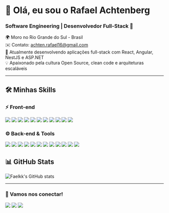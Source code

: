 <h1 align="">👋 Olá, eu sou o Rafael Achtenberg</h1>
<h3 align="">Software Engineering | Desenvolvedor Full-Stack 🚀</h3>

<p align="">
🌍 Moro no Rio Grande do Sul - Brasil <br>
✉️ Contato: <a href="mailto:achten.rafael16@gmail.com">achten.rafael16@gmail.com</a> <br>
🧠 Atualmente desenvolvendo aplicações full-stack com React, Angular, NestJS e ASP.NET <br>
💡 Apaixonado pela cultura Open Source, clean code e arquiteturas escaláveis
</p>

---

<h2>🛠️ Minhas Skills</h2>

<h3>⚡ Front-end</h3>
<p align="left">
  <img src="https://skillicons.dev/icons?i=react" />
    <img src="https://skillicons.dev/icons?i=nextjs" />
  <img src="https://skillicons.dev/icons?i=angular" />
  <img src="https://skillicons.dev/icons?i=html" />
  <img src="https://skillicons.dev/icons?i=css" />
  <img src="https://skillicons.dev/icons?i=styledcomponents" />
    <img src="https://skillicons.dev/icons?i=tailwind" />
  <img src="https://skillicons.dev/icons?i=ts" />
  <img src="https://skillicons.dev/icons?i=js" />
  <img src="https://skillicons.dev/icons?i=vite" />
  <img src="https://skillicons.dev/icons?i=figma" />
</p>

<h3>⚙️ Back-end & Tools</h3>
<p align="left">
  <img src="https://skillicons.dev/icons?i=nodejs" />
  <img src="https://skillicons.dev/icons?i=cs" />
  <img src="https://skillicons.dev/icons?i=nestjs" />
  <img src="https://skillicons.dev/icons?i=dotnet" />
      <img src="https://skillicons.dev/icons?i=aws" />
      <img src="https://skillicons.dev/icons?i=azure" />
  <img src="https://skillicons.dev/icons?i=express" />
  <img src="https://skillicons.dev/icons?i=prisma" />
  <img src="https://skillicons.dev/icons?i=mysql" />
  <img src="https://skillicons.dev/icons?i=mongodb" />
    <img src="https://skillicons.dev/icons?i=git" />
  <img src="https://skillicons.dev/icons?i=docker" />

</p>



<h2>📊 GitHub Stats</h2>

![Faelkk's GitHub stats](https://github-readme-stats.vercel.app/api?username=Faelkk&theme=shadow_blue&show_icons=true)

---

<h3>💬 Vamos nos conectar!</h3>
<p align="left">
  <a href="mailto:achten.rafael16@gmail.com"><img src="https://skillicons.dev/icons?i=gmail" /></a>
  <a href="https://www.linkedin.com/in/rafael-achtenberg"><img src="https://skillicons.dev/icons?i=linkedin" /></a>
  <a href="https://github.com/Faelkk"><img src="https://skillicons.dev/icons?i=github" /></a>
</p>
